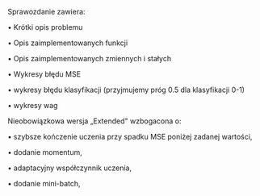 Sprawozdanie zawiera:

• Krótki opis problemu

• Opis zaimplementowanych funkcji

• Opis zaimplementowanych zmiennych i stałych

• Wykresy błędu MSE 

• wykresy błędu klasyfikacji (przyjmujemy próg 0.5 dla klasyfikacji 0-1)

• wykresy wag


Nieobowiązkowa wersja „Extended" wzbogacona o:

• szybsze kończenie uczenia przy spadku MSE poniżej zadanej wartości,

• dodanie momentum,

• adaptacyjny współczynnik uczenia,

• dodanie mini-batch,


 
